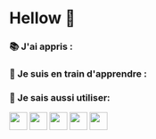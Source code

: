 # Hellow 👋

<!--
**nathalie-anneessens/nathalie-anneessens** is a ✨ _special_ ✨ repository because its `README.md` (this file) appears on your GitHub profile.

Here are some ideas to get you started:

- 🔭 I’m currently working on ...
- 🌱 I’m currently learning ...
- 👯 I’m looking to collaborate on ...
- 🤔 I’m looking for help with ...
- 💬 Ask me about ...
- 📫 How to reach me: ...
- 😄 Pronouns: ...
- ⚡ Fun fact: ...
- <code><img height="20" src="https://raw.githubusercontent.com/devicons/devicon/0e565980d0a51fe7736bb090fb394659febfbe58/icons/photoshop/photoshop-plain.svg"></code> 
-->
### :books: J'ai appris : 


### :open_book: Je suis en train d'apprendre : 


### :open_book: Je sais aussi utiliser: 
<code><img height="32" width="32" src="https://unpkg.com/simple-icons@v5/icons/adobephotoshop.svg"></code> 
<code><img height="32" width="32" src="https://unpkg.com/simple-icons@v5/icons/adobeindesign.svg"></code>
<code><img height="32" width="32" src="https://unpkg.com/simple-icons@v5/icons/adobeillustrator.svg"></code> 
<code><img height="32" width="32" src="https://unpkg.com/simple-icons@v5/icons/adobelightroom.svg"></code> 
<code><img height="32" width="32" src="https://unpkg.com/simple-icons@v5/icons/adobeaftereffects.svg"></code>
